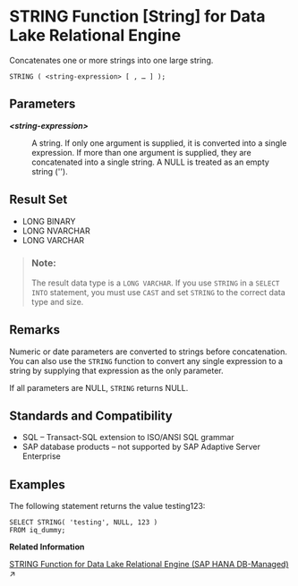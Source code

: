 <!-- loioa586010d84f210158657b25cdb264bf0 -->

# STRING Function \[String\] for Data Lake Relational Engine

Concatenates one or more strings into one large string.



```
STRING ( <string-expression> [ , … ] );
```



<a name="loioa586010d84f210158657b25cdb264bf0__STRING_parm1"/>

## Parameters


<dl>
<dt><b>

*<string-expression\>*

</b></dt>
<dd>

A string. If only one argument is supplied, it is converted into a single expression. If more than one argument is supplied, they are concatenated into a single string. A NULL is treated as an empty string \(''\).



</dd>
</dl>



<a name="loioa586010d84f210158657b25cdb264bf0__STRING_returns1"/>

## Result Set

-   LONG BINARY
-   LONG NVARCHAR
-   LONG VARCHAR

> ### Note:  
> The result data type is a `LONG VARCHAR`. If you use `STRING` in a `SELECT INTO` statement, you must use `CAST` and set `STRING` to the correct data type and size.



<a name="loioa586010d84f210158657b25cdb264bf0__STRING_remarks1"/>

## Remarks

Numeric or date parameters are converted to strings before concatenation. You can also use the `STRING` function to convert any single expression to a string by supplying that expression as the only parameter.

If all parameters are NULL, `STRING` returns NULL.



<a name="loioa586010d84f210158657b25cdb264bf0__STRING_standards1"/>

## Standards and Compatibility

-   SQL – Transact-SQL extension to ISO/ANSI SQL grammar
-   SAP database products – not supported by SAP Adaptive Server Enterprise



<a name="loioa586010d84f210158657b25cdb264bf0__STRING_example1"/>

## Examples

The following statement returns the value testing123:

```
SELECT STRING( 'testing', NULL, 123 )
FROM iq_dummy;
```

**Related Information**  


[STRING Function for Data Lake Relational Engine (SAP HANA DB-Managed)](https://help.sap.com/viewer/a898e08b84f21015969fa437e89860c8/2024_3_QRC/en-US/4b6311065965472286c536537d380f53.html "Concatenates one or more strings into one large string.") :arrow_upper_right:

